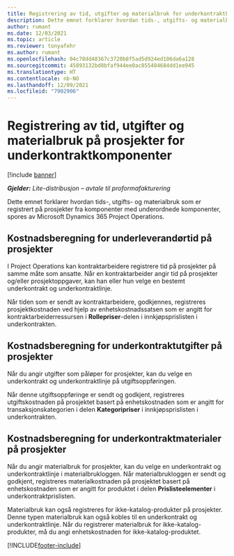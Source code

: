 ```yaml
---
title: Registrering av tid, utgifter og materialbruk for underkontraktkomponenter
description: Dette emnet forklarer hvordan tids-, utgifts- og materialbruk som er registrert på prosjekter fra komponenter med underordnede komponenter, spores av Microsoft Dynamics 365 Project Operations.
author: rumant
ms.date: 12/03/2021
ms.topic: article
ms.reviewer: tonyafehr
ms.author: rumant
ms.openlocfilehash: 04c78dd48367c3720b8f5ad5d924ed106da6a128
ms.sourcegitcommit: 45893132bd8bfaf944ee0ac855484684dd1ee945
ms.translationtype: HT
ms.contentlocale: nb-NO
ms.lasthandoff: 12/09/2021
ms.locfileid: "7902906"
---
```

# <a name="recording-time-expenses-and-material-usage-on-projects-for-subcontracted-components"></a>Registrering av tid, utgifter og materialbruk på prosjekter for underkontraktkomponenter

[!include [banner](../../includes/dataverse-preview.md)]

_**Gjelder:** Lite-distribusjon – avtale til proformafakturering_

Dette emnet forklarer hvordan tids-, utgifts- og materialbruk som er registrert på prosjekter fra komponenter med underordnede komponenter, spores av Microsoft Dynamics 365 Project Operations.

## <a name="costing-for-subcontractor-time-on-projects"></a>Kostnadsberegning for underleverandørtid på prosjekter
I Project Operations kan kontraktarbeidere registrere tid på prosjekter på samme måte som ansatte. Når en kontraktarbeider angir tid på prosjekter og/eller prosjektoppgaver, kan han eller hun velge en bestemt underkontrakt og underkontraktlinje.

Når tiden som er sendt av kontraktarbeidere, godkjennes, registreres prosjektkostnaden ved hjelp av enhetskostnadssatsen som er angitt for kontraktarbeiderressursen i **Rollepriser**-delen i innkjøpsprislisten i underkontrakten.

## <a name="costing-for-subcontracted-expenses-on-projects"></a>Kostnadsberegning for underkontraktutgifter på prosjekter
Når du angir utgifter som påløper for prosjekter, kan du velge en underkontrakt og underkontraktlinje på utgiftsoppføringen. 

Når denne utgiftsoppføringe er sendt og godkjent, registreres utgiftskostnaden på prosjektet basert på enhetskostnaden som er angitt for transaksjonskategorien i delen **Kategoripriser** i innkjøpsprislisten i underkontrakten.

## <a name="costing-for-subcontracted-materials-on-projects"></a>Kostnadsberegning for underkontraktmaterialer på prosjekter
Når du angir materialbruk for prosjekter, kan du velge en underkontrakt og underkontraktlinje i materialbrukloggen. Når materialbrukloggen er sendt og godkjent, registreres materialkostnaden på prosjektet basert på enhetskostnaden som er angitt for produktet i delen **Prislisteelementer** i underkontraktprislisten.

Materialbruk kan også registreres for ikke-katalog-produkter på prosjekter. Denne typen materialbruk kan også kobles til en underkontrakt og underkontraktlinje. Når du registrerer materialbruk for ikke-katalog-produkter, må du angi enhetskostnaden for ikke-katalog-produktet. 


[!INCLUDE[footer-include](../../includes/footer-banner.md)]
